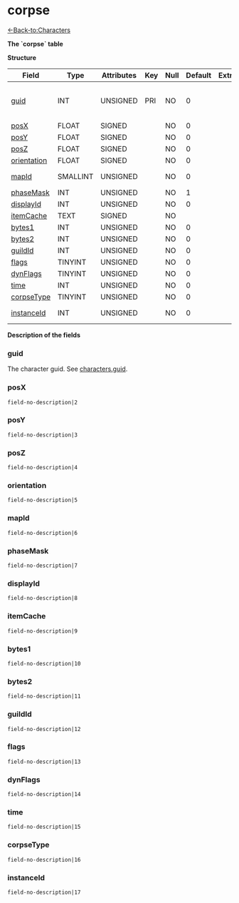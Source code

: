 # corpse

[<-Back-to:Characters](database-characters.md)

**The \`corpse\` table**

**Structure**

| Field            | Type     | Attributes | Key | Null | Default | Extra  | Comment                            |
| ---------------- | -------- | ---------- | --- | ---- | ------- | ------ | ---------------------------------- |
| [guid][1]        | INT      | UNSIGNED   | PRI | NO   | 0       |        | Character Global Unique Identifier |
| [posX][2]        | FLOAT    | SIGNED     |     | NO   | 0       |        |                                    |
| [posY][3]        | FLOAT    | SIGNED     |     | NO   | 0       |        |                                    |
| [posZ][4]        | FLOAT    | SIGNED     |     | NO   | 0       |        |                                    |
| [orientation][5] | FLOAT    | SIGNED     |     | NO   | 0       |        |                                    |
| [mapId][6]       | SMALLINT | UNSIGNED   |     | NO   | 0       |        | Map Identifier                     |
| [phaseMask][7]   | INT      | UNSIGNED   |     | NO   | 1       |        |                                    |
| [displayId][8]   | INT      | UNSIGNED   |     | NO   | 0       |        |                                    |
| [itemCache][9]   | TEXT     | SIGNED     |     | NO   |         |        |                                    |
| [bytes1][10]     | INT      | UNSIGNED   |     | NO   | 0       |        |                                    |
| [bytes2][11]     | INT      | UNSIGNED   |     | NO   | 0       |        |                                    |
| [guildId][12]    | INT      | UNSIGNED   |     | NO   | 0       |        |                                    |
| [flags][13]      | TINYINT  | UNSIGNED   |     | NO   | 0       |        |                                    |
| [dynFlags][14]   | TINYINT  | UNSIGNED   |     | NO   | 0       |        |                                    |
| [time][15]       | INT      | UNSIGNED   |     | NO   | 0       |        |                                    |
| [corpseType][16] | TINYINT  | UNSIGNED   |     | NO   | 0       |        |                                    |
| [instanceId][17] | INT      | UNSIGNED   |     | NO   | 0       |        | Instance Identifier                |

[1]: #guid
[2]: #posx
[3]: #posy
[4]: #posz
[5]: #orientation
[6]: #mapid
[7]: #phasemask
[8]: #displayid
[9]: #itemcache
[10]: #bytes1
[11]: #bytes2
[12]: #guildid
[13]: #flags
[14]: #dynFlags
[15]: #time
[16]: #corpsetype
[17]: #instanceid

**Description of the fields**

### guid

The character guid. See [characters.guid](characters#guid).

### posX

`field-no-description|2`

### posY

`field-no-description|3`

### posZ

`field-no-description|4`

### orientation

`field-no-description|5`

### mapId

`field-no-description|6`

### phaseMask

`field-no-description|7`

### displayId

`field-no-description|8`

### itemCache

`field-no-description|9`

### bytes1

`field-no-description|10`

### bytes2

`field-no-description|11`

### guildId

`field-no-description|12`

### flags

`field-no-description|13`

### dynFlags

`field-no-description|14`

### time

`field-no-description|15`

### corpseType

`field-no-description|16`

### instanceId

`field-no-description|17`
